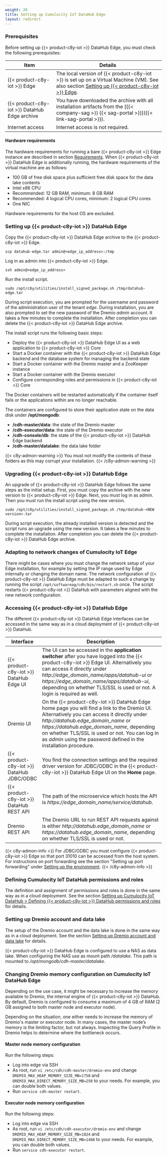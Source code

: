 ```yaml
---
weight: 20
title: Setting up Cumulocity IoT DataHub Edge
layout: redirect
---
```


### Prerequisites

Before setting up {{< product-c8y-iot >}} DataHub Edge, you must check the following prerequisites:

| Item | Details |
| -----   | -----   |
| {{< product-c8y-iot >}} Edge | The local version of {{< product-c8y-iot >}} is set up on a Virtual Machine (VM). See also section [Setting up {{< product-c8y-iot >}} Edge](/edge/installation). |
| {{< product-c8y-iot >}} DataHub Edge archive | You have downloaded the archive with all installation artifacts from the [{{< company-sag >}} {{< sag-portal >}}]({{< link-sag-portal >}}). |
| Internet access | Internet access is not required. |

#### Hardware requirements

The hardware requirements for running a bare {{< product-c8y-iot >}} Edge instance are described in section [Requirements](/edge/installation#prerequisites). When {{< product-c8y-iot >}} DataHub Edge is additionally running, the hardware requirements of the virtual machine are as follows:

* 100 GB of free disk space plus sufficient free disk space for the data lake contents
* Intel x86 CPU
* Recommended: 12 GB RAM, minimum: 8 GB RAM
* Recommended: 4 logical CPU cores, minimum: 2 logical CPU cores
* One NIC

Hardware requirements for the host OS are excluded.

### Setting up {{< product-c8y-iot >}} DataHub Edge

Copy the {{< product-c8y-iot >}} DataHub Edge archive to the {{< product-c8y-iot >}} Edge.

```shell
scp datahub-edge.tar admin@<edge_ip_address>:/tmp
```

Log in as admin into {{< product-c8y-iot >}} Edge.

```shell
ssh admin@<edge_ip_address>
```

Run the install script.

```shell
sudo /opt/c8y/utilities/install_signed_package.sh /tmp/datahub-edge.tar
```

During script execution, you are prompted for the username and password of the administration user of the tenant <em>edge</em>. During installation, you are also prompted to set the new password of the Dremio <em>admin</em> account. It takes a few minutes to complete the installation. After completion you can delete the {{< product-c8y-iot >}} DataHub Edge archive.

The install script runs the following basic steps:

* Deploy the {{< product-c8y-iot >}} DataHub Edge UI as a web application to {{< product-c8y-iot >}} Core
* Start a Docker container with the {{< product-c8y-iot >}} DataHub Edge backend and the database system for managing the backend state
* Start a Docker container with the Dremio master and a ZooKeeper instance
* Start a Docker container with the Dremio executor
* Configure corresponding roles and permissions in {{< product-c8y-iot >}} Core

The Docker containers will be restarted automatically if the container itself fails or the applications within are no longer reachable.

The containers are configured to store their application state on the data disk under **/opt/mongodb**:

* **/cdh-master/data**: the state of the Dremio master
* **/cdh-executor/data**: the state of the Dremio executor
* **/cdh-console/db**: the state of the {{< product-c8y-iot >}} DataHub Edge backend
* **/cdh-master/datalake**: the data lake folder

{{< c8y-admon-warning >}}
You must not modify the contents of these folders as this may corrupt your installation.
{{< /c8y-admon-warning >}}

### Upgrading {{< product-c8y-iot >}} DataHub Edge
An upgrade of {{< product-c8y-iot >}} DataHub Edge follows the same steps as the initial setup. First, you must copy the archive with the new version to {{< product-c8y-iot >}} Edge. Next, you must log in as admin. Then you must run the install script using the new version.

```shell
sudo /opt/c8y/utilities/install_signed_package.sh /tmp/datahub-<NEW version>.tar
```

During script execution, the already installed version is detected and the script runs an upgrade using the new version. It takes a few minutes to complete the installation. After completion you can delete the {{< product-c8y-iot >}} DataHub Edge archive.

### Adapting to network changes of Cumulocity IoT Edge

There might be cases where you must change the network setup of your Edge installation, for example by setting the IP range used by Edge internally or changing the domain name. The network configuration of {{< product-c8y-iot >}} DataHub Edge must be adapted to such a change by running the script `/opt/softwareag/cdh/bin/restart.sh` once. The script restarts {{< product-c8y-iot >}} DataHub with parameters aligned with the new network configuration.

### Accessing {{< product-c8y-iot >}} DataHub Edge

The different {{< product-c8y-iot >}} DataHub Edge interfaces can be accessed in the same way as in a cloud deployment of {{< product-c8y-iot >}} DataHub.

<table>
<thead>
<colgroup>
   <col style="width: 20%;">
   <col style="width: 80%;">
</colgroup>
<tr>
<th>Interface</th>
<th>Description</th>
</tr>
</thead>
<tbody>
<tr>
<td>{{< product-c8y-iot >}} DataHub Edge UI</td>
<td>The UI can be accessed in the <strong>application switcher</strong> after you have logged into the {{< product-c8y-iot >}} Edge UI. Alternatively you can access it directly under <em>http://edge_domain_name/apps/datahub-ui</em> or <em>https://edge_domain_name/apps/datahub-ui</em>, depending on whether TLS/SSL is used or not. A login is required as well.</td>
</tr>
<tr>
<td>Dremio UI</td>
<td>On the {{< product-c8y-iot >}} DataHub Edge home page you will find a link to the Dremio UI. Alternatively you can access it directly under <em>http://datahub.edge_domain_name</em> or <em>https://datahub.edge_domain_name</em>, depending on whether TLS/SSL is used or not. You can log in as <em>admin</em> using the password defined in the installation procedure.</td>
</tr>
<tr>
<td>{{< product-c8y-iot >}} DataHub JDBC/ODBC</td>
<td>You find the connection settings and the required driver version for JDBC/ODBC in the {{< product-c8y-iot >}} DataHub Edge UI on the <strong>Home</strong> page.</td>
</tr>
<tr>
<td>{{< product-c8y-iot >}} DataHub REST API</td>
<td>The path of the microservice which hosts the API is <em>https://edge_domain_name/service/datahub</em>.</td>
</tr>
<tr>
<td>Dremio REST API</td>
<td>The Dremio URL to run REST API requests against is either <em>http://datahub.edge_domain_name</em> or <em>https://datahub.edge_domain_name</em>, depending on whether TLS/SSL is used or not.</td>
</tr>
</tbody>
</table>

{{< c8y-admon-info >}}
For JDBC/ODBC you must configure {{< product-c8y-iot >}} Edge so that port 31010 can be accessed from the host system. For instructions on port forwarding see the section "Setting up port forwarding" under [Setting up the environment](/edge/installation/#setting-up-the-environment).
{{< /c8y-admon-info >}}

### Defining Cumulocity IoT DataHub permissions and roles

The definition and assignment of permissions and roles is done in the same way as in a cloud deployment. See the section [Setting up Cumulocity IoT DataHub > Defining {{< product-c8y-iot >}} DataHub permissions and roles](/datahub/setting-up-datahub/#defining-permissions) for details.

### Setting up Dremio account and data lake

The setup of the Dremio account and the data lake is done in the same way as in a cloud deployment. See the section [Setting up Dremio account and data lake](/datahub/setting-up-datahub/#setting-up-dremio-datalake) for details.

{{< product-c8y-iot >}} DataHub Edge is configured to use a NAS as data lake. When configuring the NAS use as mount path */datalake*. This path is mounted to */opt/mongodb/cdh-master/datalake*.

### Changing Dremio memory configuration on Cumulocity IoT DataHub Edge

Depending on the use case, it might be necessary to increase the memory available to Dremio, the internal engine of {{< product-c8y-iot >}} DataHub. By default, Dremio is configured to consume a maximum of 4 GB of RAM (2 GB assigned to both master node and executor node).

Depending on the situation, one either needs to increase the memory of Dremio's master or executor node. In many cases, the master node’s memory is the limiting factor, but not always.
Inspecting the Query Profile in Dremio helps to determine where the bottleneck occurs.

#### Master node memory configuration

Run the following steps:
- Log into edge via SSH
- As root, run `vi /etc/cdh/cdh-master/dremio-env` and change `DREMIO_MAX_HEAP_MEMORY_SIZE_MB=1750` and `DREMIO_MAX_DIRECT_MEMORY_SIZE_MB=250` to your needs. For example, you can double both values.
- Run `service cdh-master restart`.

#### Executor node memory configuration

Run the following steps:
- Log into edge via SSH
- As root, run `vi /etc/cdh/cdh-executor/dremio-env` and change `DREMIO_MAX_HEAP_MEMORY_SIZE_MB=1024` and `DREMIO_MAX_DIRECT_MEMORY_SIZE_MB=1488` to your needs. For example, you can double both values.
- Run `service cdh-executor restart`.
